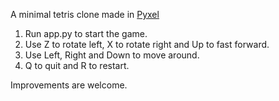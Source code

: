 A minimal tetris clone made in [Pyxel](https://github.com/kitao/pyxel)

1. Run app.py to start the game.
2. Use Z to rotate left, X to rotate right and Up to fast forward.
3. Use Left, Right and Down to move around.
4. Q to quit and R to restart.

Improvements are welcome.